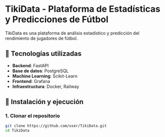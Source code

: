 # TikiData - Plataforma de Estadísticas y Predicciones de Fútbol

TikiData es una plataforma de análisis estadístico y predicción del rendimiento de jugadores de fútbol.

## 📌 Tecnologías utilizadas

- **Backend**: FastAPI
- **Base de datos**: PostgreSQL
- **Machine Learning**: Scikit-Learn
- **Frontend**: Grafana
- **Infraestructura**: Docker, Railway

## 🚀 Instalación y ejecución

### 1. Clonar el repositorio
```bash
git clone https://github.com/user/TikiData.git
cd TikiData
